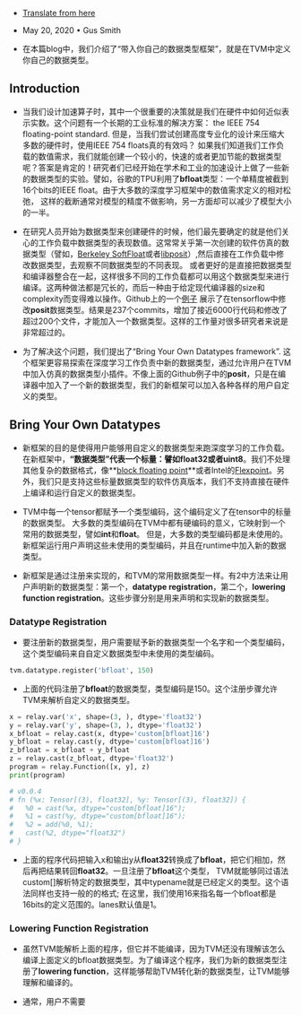 - [Translate from here](https://tvm.apache.org/2020/05/20/bring-your-own-datatypes)
- May 20, 2020 • Gus Smith

- 在本篇blog中，我们介绍了“带入你自己的数据类型框架”，就是在TVM中定义你自己的数据类型。

## Introduction
- 当我们设计加速算子时，其中一个很重要的决策就是我们在硬件中如何近似表示实数。这个问题有一个长期的工业标准的解决方案： the IEEE 754 floating-point standard. 但是，当我们尝试创建高度专业化的设计来压缩大多数的硬件时，使用IEEE 754 floats真的有效吗？ 如果我们知道我们工作负载的数值需求，我们就能创建一个较小的，快速的或者更加节能的数据类型呢？答案是肯定的！研究者们已经开始在学术和工业的加速设计上做了一些新的数据类型的实验。譬如，谷歌的TPU利用了**bfloat**类型：一个单精度被截到16个bits的IEEE float。由于大多数的深度学习框架中的数值需求定义的相对松弛， 这样的截断通常对模型的精度不做影响，另一方面却可以减少了模型大小的一半。

- 在研究人员开始为数据类型来创建硬件的时候，他们最先要确定的就是他们关心的工作负载中数据类型的表现数值。这常常关乎第一次创建的软件仿真的数据类型（譬如，[Berkeley SoftFloat](http://www.jhauser.us/arithmetic/SoftFloat.html)或者[libposit](https://github.com/cjdelisle/libposit)）,然后直接在工作负载中修改数据类型，去观察不同数据类型的不同表现。 或者更好的是直接把数据类型和编译器整合在一起，这样很多不同的工作负载都可以用这个数据类型来进行编译。这两种做法都是冗长的，而后一种由于给定现代编译器的size和complexity而变得难以操作。Github上的一个[例子](https://github.com/xman/tensorflow) 展示了在tensorflow中修改**posit**数据类型。结果是237个commits，增加了接近6000行代码和修改了超过200个文件，才能加入一个数据类型。这样的工作量对很多研究者来说是非常超过的。

- 为了解决这个问题，我们提出了“Bring Your Own Datatypes framework”. 这个框架更容易探索在深度学习工作负责中新的数据类型，通过允许用户在TVM中加入仿真的数据类型小插件。不像上面的Github例子中的**posit**，只是在编译器中加入了一个新的数据类型，我们的新框架可以加入各种各样的用户自定义的类型。

## Bring Your Own Datatypes
- 新框架的目的是使得用户能够用自定义的数据类型来跑深度学习的工作负载。在新框架中，**“数据类型”**代表一个标量：譬如**float32或者uint8**。我们不处理其他复杂的数据格式，像**[block floating point](https://en.wikipedia.org/wiki/Block_floating_point)**或者Intel的[Flexpoint](https://arxiv.org/abs/1711.02213)。另外，我们只是支持这些标量数据类型的软件仿真版本，我们不支持直接在硬件上编译和运行自定义的数据类型。

- TVM中每一个tensor都赋予一个类型编码，这个编码定义了在tensor中的标量的数据类型。 大多数的类型编码在TVM中都有硬编码的意义，它映射到一个常用的数据类型，譬如**int**和**float**。 但是，大多数的类型编码都是未使用的。新框架运行用户声明这些未使用的类型编码，并且在runtime中加入新的数据类型。

- 新框架是通过注册来实现的，和TVM的常用数据类型一样。有2中方法来让用户声明新的数据类型：第一个，**datatype registration**，第二个，**lowering function registration**。这些步骤分别是用来声明和实现新的数据类型。

### Datatype Registration
- 要注册新的数据类型，用户需要赋予新的数据类型一个名字和一个类型编码， 这个类型编码来自自定义数据类型中未使用的类型编码。
``` python
tvm.datatype.register('bfloat', 150)
```
- 上面的代码注册了**bfloat**的数据类型，类型编码是150。这个注册步骤允许TVM来解析自定义的数据类型。
```python
x = relay.var('x', shape=(3, ), dtype='float32')
y = relay.var('y', shape=(3, ), dtype='float32')
x_bfloat = relay.cast(x, dtype='custom[bfloat]16')
y_bfloat = relay.cast(y, dtype='custom[bfloat]16')
z_bfloat = x_bfloat + y_bfloat
z = relay.cast(z_bfloat, dtype='float32')
program = relay.Function([x, y], z)
print(program)

# v0.0.4
# fn (%x: Tensor[(3), float32], %y: Tensor[(3), float32]) {
#   %0 = cast(%x, dtype="custom[bfloat]16");
#   %1 = cast(%y, dtype="custom[bfloat]16");
#   %2 = add(%0, %1);
#   cast(%2, dtype="float32")
# }
```
- 上面的程序代码把输入x和输出y从**float32**转换成了**bfloat**，把它们相加，然后再把结果转回**float32**。一旦注册了**bfloat**这个类型， TVM就能够同过语法custom[<typname>]解析特定的数据类型，其中typename就是已经定义的类型。这个语法同样也支持一般的<bits><lanes>的格式; 在这里，我们使用16来指名每一个bfloat都是16bits的定义范围的。lanes默认值是1。

### Lowering Function Registration
- 虽然TVM能解析上面的程序，但它并不能编译，因为TVM还没有理解该怎么编译上面定义的bfloat数据类型。为了编译这个程序，我们为新的数据类型注册了**lowering function**，这样能够帮助TVM转化新的数据类型，让TVM能够理解和编译的。

- 通常，用户不需要

